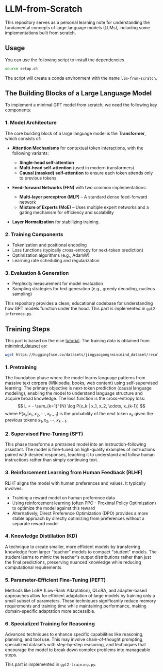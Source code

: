 # LLM-from-Scratch

This repository serves as a personal learning note for understanding the fundamental 
concepts of large language models (LLMs), including some implementations built from scratch.

## Usage
You can use the following script to install the dependencies.
```bash
source setup.sh
```
The script will create a conda environment with the name `llm-from-scratch`.

## The Building Blocks of a Large Language Model  

To implement a minimal GPT model from scratch, we need the following key components:  

### 1. Model Architecture  
The core building block of a large language model is the **Transformer**, which consists of:  

- **Attention Mechanisms** for contextual token interactions, with the following variants:  
  - **Single-head self-attention**  
  - **Multi-head self-attention** (used in modern transformers)  
  - **Causal (masked) self-attention** to ensure each token attends only to previous tokens  

- **Feed-forward Networks (FFN)** with two common implementations:  
  - **Multi-layer perceptron (MLP)** – A standard dense feed-forward network  
  - **Mixture of Experts (MoE)** – Uses multiple expert networks and a gating mechanism for efficiency and scalability  

- **Layer Normalization** for stabilizing training.  

### 2. Training Components  
- Tokenization and positional encoding  
- Loss functions (typically cross-entropy for next-token prediction)  
- Optimization algorithms (e.g., AdamW)  
- Learning rate scheduling and regularization  

### 3. Evaluation & Generation  
- Perplexity measurement for model evaluation  
- Sampling strategies for text generation (e.g., greedy decoding, nucleus sampling)  

This repository provides a clean, educational codebase for understanding how GPT models function under the hood. This part is implemented in `gpt2-inference.py`.

## Training Steps

This part is based on the nice [tutorial](https://github.com/jingyaogong/minimind?tab=readme-ov-file). The
training data is obtained from [minimind_dataset](https://huggingface.co/datasets/jingyaogong/minimind_dataset/blob/main/pretrain_hq.jsonl) as:

```bash
wget https://huggingface.co/datasets/jingyaogong/minimind_dataset/resolve/main/pretrain_hq.jsonl
```

### 1. Pretraining
The foundation phase where the model learns language patterns from massive text corpora (Wikipedia, books, web content) using self-supervised learning. The primary objective is next-token prediction (causal language modeling), enabling the model to understand language structure and acquire broad knowledge. The loss function is the cross-entropy loss:
$$
L = - \sum_{k=1}^{N} \log P(x_k | x_1, x_2, \cdots, x_{k-1})
$$
where $P(x_k | x_1, x_2, \cdots, x_{k-1})$ is the probability of the next token $x_k$ given the previous tokens $x_1, x_2, \cdots, x_{k-1}$.

### 2. Supervised Fine-Tuning (SFT)
This phase transforms a pretrained model into an instruction-following assistant. The model is fine-tuned on high-quality examples of instructions paired with desired responses, teaching it to understand and follow human instructions rather than simply continuing text.

### 3. Reinforcement Learning from Human Feedback (RLHF)
RLHF aligns the model with human preferences and values. It typically involves:
- Training a reward model on human preference data
- Using reinforcement learning (often PPO - Proximal Policy Optimization) to optimize the model against this reward
- Alternatively, Direct Preference Optimization (DPO) provides a more stable approach by directly optimizing from preferences without a separate reward model

### 4. Knowledge Distillation (KD)
A technique to create smaller, more efficient models by transferring knowledge from larger "teacher" models to compact "student" models. The student learns to mimic the teacher's output distributions rather than just the final predictions, preserving nuanced knowledge while reducing computational requirements.

### 5. Parameter-Efficient Fine-Tuning (PEFT)
Methods like LoRA (Low-Rank Adaptation), QLoRA, and adapter-based approaches allow for efficient adaptation of large models by training only a small subset of parameters. These techniques significantly reduce memory requirements and training time while maintaining performance, making domain-specific adaptation more accessible.

### 6. Specialized Training for Reasoning
Advanced techniques to enhance specific capabilities like reasoning, planning, and tool use. This may involve chain-of-thought prompting, specialized datasets with step-by-step reasoning, and techniques that encourage the model to break down complex problems into manageable steps.

This part is implemented in `gpt2-training.py`.
